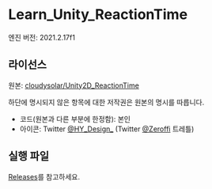 # Learn_Unity_ReactionTime

엔진 버전: 2021.2.17f1

## 라이선스

원본: [cloudysolar/Unity2D_ReactionTime](https://github.com/cloudysolar/Unity2D_ReactionTime)

하단에 명시되지 않은 항목에 대한 저작권은 원본의 명시를 따릅니다.

- 코드(원본과 다른 부분에 한정함): 본인
- 아이콘: Twitter [@HY\_Design\_](https://twitter.com/HY_Design_) (Twitter [@Zeroffi](https://twitter.com/Zeroffi) 트레틀)


## 실행 파일

[Releases](https://github.com/hwahyang1/Learn_Unity_ReactionTime/releases)를 참고하세요.